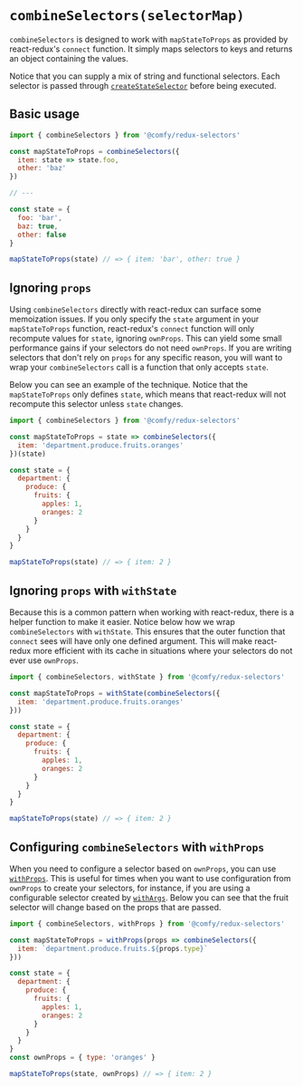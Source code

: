 # `combineSelectors(selectorMap)`

`combineSelectors` is designed to work with `mapStateToProps` as provided by react-redux's `connect` function. It simply maps selectors to keys and returns an object containing the values.

Notice that you can supply a mix of string and functional selectors. Each selector is passed through [`createStateSelector`](/docs/api/createStateSelector.md) before being executed.

## Basic usage

```js
import { combineSelectors } from '@comfy/redux-selectors'

const mapStateToProps = combineSelectors({
  item: state => state.foo,
  other: 'baz'
})

// ---

const state = {
  foo: 'bar',
  baz: true,
  other: false
}

mapStateToProps(state) // => { item: 'bar', other: true }
```

## Ignoring `props`

Using `combineSelectors` directly with react-redux can surface some memoization issues. If you only specify the `state` argument in your `mapStateToProps` function, react-redux's `connect` function will only recompute values for `state`, ignoring `ownProps`. This can yield some small performance gains if your selectors do not need `ownProps`.  If you are writing selectors that don't rely on `props` for any specific reason, you will want to wrap your `combineSelectors` call is a function that only accepts `state`.

Below you can see an example of the technique. Notice that the `mapStateToProps` only defines `state`, which means that react-redux will not recompute this selector unless `state` changes.

```js
import { combineSelectors } from '@comfy/redux-selectors'

const mapStateToProps = state => combineSelectors({
  item: 'department.produce.fruits.oranges'
})(state)

const state = {
  department: {
    produce: {
      fruits: {
        apples: 1,
        oranges: 2
      }
    }
  }
}

mapStateToProps(state) // => { item: 2 }
```

## Ignoring `props` with `withState`

Because this is a common pattern when working with react-redux, there is a helper function to make it easier. Notice below how we wrap `combineSelectors` with `withState`. This ensures that the outer function that `connect` sees will have only one defined argument. This will make react-redux more efficient with its cache in situations where your selectors do not ever use `ownProps`.

```js
import { combineSelectors, withState } from '@comfy/redux-selectors'

const mapStateToProps = withState(combineSelectors({
  item: 'department.produce.fruits.oranges'
}))

const state = {
  department: {
    produce: {
      fruits: {
        apples: 1,
        oranges: 2
      }
    }
  }
}

mapStateToProps(state) // => { item: 2 }
```

## Configuring `combineSelectors` with `withProps`

When you need to configure a selector based on `ownProps`, you can use [`withProps`](/docs/api/withProps.md). This is useful for times when you want to use configuration from `ownProps` to create your selectors, for instance, if you are using a configurable selector created by [`withArgs`](/docs/api/withArgs.md). Below you can see that the fruit selector will change based on the props that are passed.

```js
import { combineSelectors, withProps } from '@comfy/redux-selectors'

const mapStateToProps = withProps(props => combineSelectors({
  item: `department.produce.fruits.${props.type}`
}))

const state = {
  department: {
    produce: {
      fruits: {
        apples: 1,
        oranges: 2
      }
    }
  }
}
const ownProps = { type: 'oranges' }

mapStateToProps(state, ownProps) // => { item: 2 }
```
